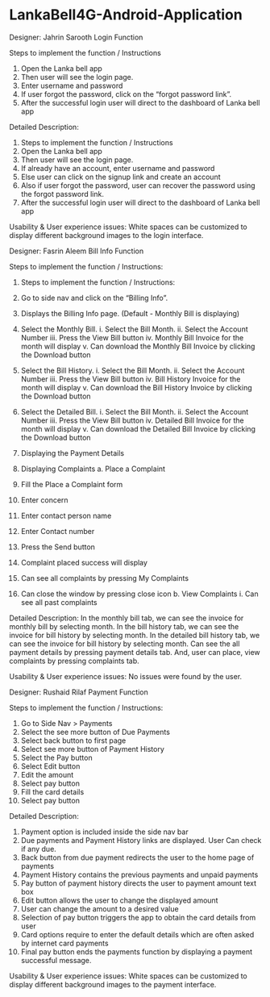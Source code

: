 # LankaBell4G-Android-Application

Designer:	Jahrin Sarooth
Login Function

Steps to implement the function / Instructions
1.	Open the Lanka bell app
2.	Then user will see the login page.
3.	Enter username and password
4.	If user forgot the password, click on the “forgot password link”.
5.	After the successful login user will direct to the dashboard of Lanka bell app
 
Detailed Description: 
1.	Steps to implement the function / Instructions
2.	Open the Lanka bell app
3.	Then user will see the login page.
4.	If already have an account, enter username and password
5.	Else user can click on the signup link and create an account
6.	Also if user forgot the password, user can recover the password using the forgot password link.
7.	After the successful login user will direct to the dashboard of Lanka bell app

Usability & User experience issues: 
White spaces can be customized to display different background images to the login interface.




Designer:	Fasrin Aleem
Bill Info Function

Steps to implement the function / Instructions: 

1.	Steps to implement the function / Instructions: 
2.	Go to side nav and click on the “Billing Info”.
3.	Displays the Billing Info page. (Default - Monthly Bill is displaying)

1.	Select the Monthly Bill.
i.	Select the Bill Month.
ii.	Select the Account Number
iii.	Press the View Bill button
iv.	Monthly Bill Invoice for the month will display
v.	Can download the Monthly Bill Invoice by clicking the Download button
2.	Select the Bill History.
i.	Select the Bill Month.
ii.	Select the Account Number
iii.	Press the View Bill button
iv.	Bill History Invoice for the month will display
v.	Can download the Bill History Invoice by clicking the Download button
3.	Select the Detailed Bill.
i.	Select the Bill Month.
ii.	Select the Account Number
iii.	Press the View Bill button
iv.	Detailed Bill Invoice for the month will display
v.	Can download the Detailed Bill Invoice by clicking the Download button

4.	Displaying the Payment Details
5.	Displaying Complaints
a.	Place a Complaint
6.	Fill the Place a Complaint form
1.	Enter concern
2.	Enter contact person name
3.	Enter Contact number
4.	Press the Send button
5.	Complaint placed success will display
6.	Can see all complaints by pressing My Complaints
7.	Can close the window by pressing close icon
b.	View Complaints
i.	Can see all past complaints

Detailed Description: 
	In the monthly bill tab, we can see the invoice for monthly bill by selecting month. In the bill history tab, we can see the invoice for bill history by selecting month. In the detailed bill history tab, we can see the invoice for bill history by selecting month. Can see the all payment details by pressing payment details tab. And, user can place, view complaints by pressing complaints tab.

Usability & User experience issues: 
	No issues were found by the user.


Designer:	Rushaid Rilaf
Payment Function

Steps to implement the function / Instructions: 
1.	Go to Side Nav > Payments
2.	Select the see more button of Due Payments
3.	Select back button to first page
4.	Select see more button of Payment History
5.	Select the Pay button 
6.	Select Edit button 
7.	Edit the amount
8.	Select pay button 
9.	Fill the card details
10.	Select pay button

Detailed Description: 
1.	Payment option is included inside the side nav bar
2.	Due payments and Payment History links are displayed. User Can check if any due.
3.	Back button from due payment redirects the user to the home page of payments
4.	Payment History contains the previous payments and unpaid payments
5.	Pay button of payment history directs the user to payment amount text box
6.	Edit button allows the user to change the displayed amount 
7.	User can change the amount to a desired value
8.	Selection of pay button triggers the app to obtain the card details from user
9.	Card options require to enter the default details which are often asked by internet card payments
10.	Final pay button ends the payments function by displaying a payment successful message.


Usability & User experience issues: 
White spaces can be customized to display different background images to the payment interface.
